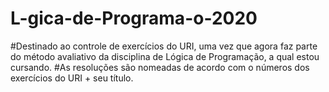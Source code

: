 # L-gica-de-Programa-o-2020
#Destinado ao controle de exercícios do URI, uma vez que agora faz parte do método avaliativo da disciplina de Lógica de Programação, a qual estou cursando. 
#As resoluções são nomeadas de acordo com o números dos exercícios do URI + seu título.
